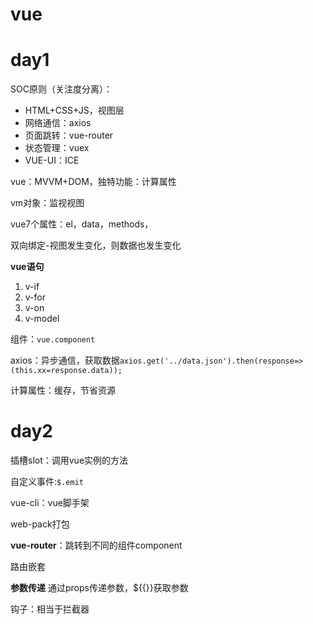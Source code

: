 # vue
# day1
SOC原则（关注度分离）：
- HTML+CSS+JS，视图层
- 网络通信：axios
- 页面跳转：vue-router
- 状态管理：vuex
- VUE-UI：ICE

vue：MVVM+DOM，独特功能：计算属性

vm对象：监视视图

vue7个属性：el，data，methods，

双向绑定-视图发生变化，则数据也发生变化

**vue语句**
1. v-if
2. v-for
3. v-on
4. v-model

组件：`vue.component`

axios：异步通信，获取数据`axios.get('../data.json').then(response=>(this.xx=response.data));`

计算属性：缓存，节省资源

# day2
插槽slot：调用vue实例的方法

自定义事件:`$.emit`

vue-cli：vue脚手架

web-pack打包

**vue-router**：跳转到不同的组件component

路由嵌套

**参数传递**
通过props传递参数，${{}}获取参数

钩子：相当于拦截器
